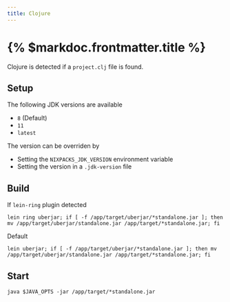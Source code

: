```yaml
---
title: Clojure
---
```


# {% $markdoc.frontmatter.title %}

Clojure is detected if a `project.clj` file is found.

## Setup

The following JDK versions are available

- `8`  (Default)
- `11`
- `latest`

The version can be overriden by

- Setting the `NIXPACKS_JDK_VERSION` environment variable
- Setting the version in a `.jdk-version` file

## Build

If `lein-ring` plugin detected

```
lein ring uberjar; if [ -f /app/target/uberjar/*standalone.jar ]; then mv /app/target/uberjar/standalone.jar /app/target/*standalone.jar; fi
```

Default
```
lein uberjar; if [ -f /app/target/uberjar/*standalone.jar ]; then mv /app/target/uberjar/standalone.jar /app/target/*standalone.jar; fi
```


## Start

```
java $JAVA_OPTS -jar /app/target/*standalone.jar
```
